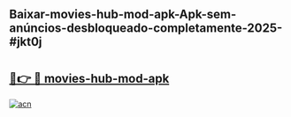 ## Baixar-movies-hub-mod-apk-Apk-sem-anúncios-desbloqueado-completamente-2025-#jkt0j

# <h2><a href="https://ainizakaria.my?title=movies-hub-mod-apk&ref=22M">🔗👉 🔴 movies-hub-mod-apk</a></h2>

[![acn](https://github.com/user-attachments/assets/0f9c940e-d8b0-45ae-aac7-cd30a18b3e1c)](https://ainizakaria.my?title=movies-hub-mod-apk&ref=22M)

